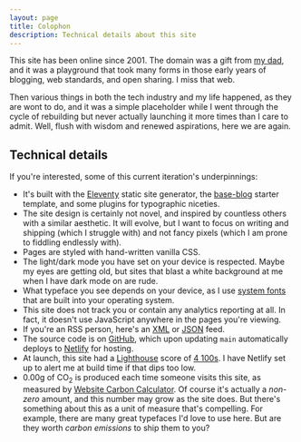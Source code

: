 ```yaml
---
layout: page
title: Colophon
description: Technical details about this site
---
```


This site has been online since 2001. The domain was a gift from [my dad](http://rudy.ca), and it was a playground that took many forms in those early years of blogging, web standards, and open sharing. I miss that web.

Then various things in both the tech industry and my life happened, as they are wont to do, and it was a simple placeholder while I went through the cycle of rebuilding but never actually launching it more times than I care to admit. Well, flush with wisdom and renewed aspirations, here we are again.

## Technical details

If you're interested, some of this current iteration's underpinnings:

- It's built with the [Eleventy](https://www.11ty.dev/) static site generator, the [base-blog](https://github.com/11ty/eleventy-base-blog) starter template, and some plugins for typographic niceties.
- The site design is certainly not novel, and inspired by countless others with a similar aesthetic. It will evolve, but I want to focus on writing and shipping (which I struggle with) and not fancy pixels (which I am prone to fiddling endlessly with).
- Pages are styled with hand-written vanilla CSS.
- The light/dark mode you have set on your device is respected. Maybe my eyes are getting old, but sites that blast a white background at me when I have dark mode on are rude.
- What typeface you see depends on your device, as I use [system fonts](https://modernfontstacks.com/) that are built into your operating system.
- This site does not track you or contain any analytics reporting at all. In fact, it doesn't use JavaScript anywhere in the pages you're viewing.
- If you're an RSS person, here's an [XML](/feed/feed.xml) or [JSON](/feed/feed.json) feed.
- The source code is on [GitHub](https://github.com/dlimeb/dlimeb.github.io), which upon updating `main` automatically deploys to [Netlify](https://www.netlify.com/) for hosting.
- At launch, this site had a [Lighthouse](https://developer.chrome.com/docs/lighthouse/overview/) score of [4 100s](https://pagespeed.web.dev/analysis/https-dieter-ca/vhrorl3zl3?form_factor=desktop). I have Netlify set up to alert me at build time if that dips too low.
- 0.00g of CO<sub>2</sub> is produced each time someone visits this site, as measured by [Website Carbon Calculator](https://www.websitecarbon.com/website/dieter-ca/). Of course it's actually a _non-zero_ amount, and this number may grow as the site does. But there's something about this as a unit of measure that's compelling. For example, there are many great typefaces I'd love to use here. But are they worth _carbon emissions_ to ship them to you?